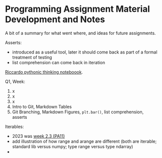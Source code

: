 # Programming Assignment Material Development and Notes

A bit of a summary for what went where, and ideas for future assignments.


Asserts:
- introduced as a useful tool, later it should come back as part of a formal treatment of testing
- list comprehension can come back in iteration


[Riccardo pythonic thinking noteboook](https://colab.research.google.com/drive/1_MoSKEUV_xECUTDw34D2Db8l-ovQ4ene).


Q1, Week:

1. x
2. x
3. x
4. Intro to Git, Markdown Tables
5. Git Branching, Markdown Figures, `plt.bar()`, list comprehension, asserts 


Iterables:
- 2023 was [week 2.3 (PA11)](https://mude.citg.tudelft.nl/2023/files/Week_2_3/PA11_solution.html)
- add illustration of how range and arange are different (both are iterable; standard lib versus numpy; type range versus type ndarray)
-  